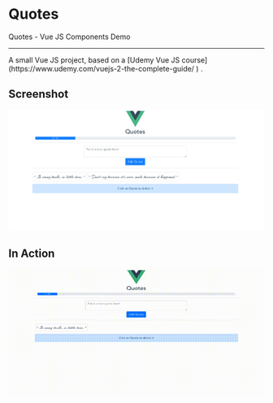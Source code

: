 # Quotes
Quotes - Vue JS Components Demo
<hr>
A small Vue JS project, based on a [Udemy Vue JS course](https://www.udemy.com/vuejs-2-the-complete-guide/ ) .

## Screenshot
![Screenshot](https://github.com/mmgrigorova/quotes/blob/master/Screenshot.png)

## In Action

![Preview](https://github.com/mmgrigorova/quotes/blob/master/peview.gif)

